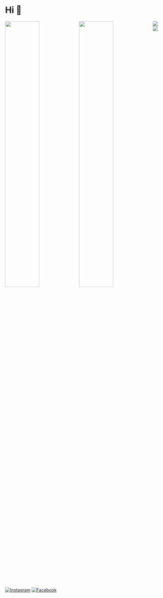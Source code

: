 # Hi 🙂

<img align='left' width="47%" src='https://github-readme-stats.vercel.app/api?username=justkaram&show_icons=true&theme=highcontrast' />
<img align='left' width="47%" src='https://github-readme-stats.vercel.app/api/top-langs/?username=justkaram&size_weight=0.5&count_weight=0.5' />
<img src='https://img.shields.io/badge/python-3670A0?style=for-the-badge&logo=python&logoColor=ffdd54' />
<img src='https://img.shields.io/badge/java-%23ED8B00.svg?style=for-the-badge&logo=openjdk&logoColor=white' />
<a href="https://www.instagram.com/justkaramm/" target="_blank"><img src="https://img.shields.io/badge/Instagram-%23E4405F.svg?&style=flat-square&logo=instagram&logoColor=white" alt="Instagram"></a>
<a href="https://www.facebook.com/karam.hillis" target="_blank"><img src="https://img.shields.io/badge/Facebook-%231877F2.svg?&style=flat-square&logo=facebook&logoColor=white" alt="Facebook"></a>
